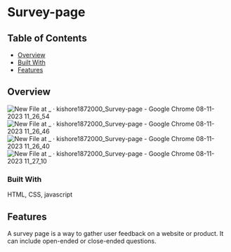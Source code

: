 # Survey-page

## Table of Contents

- [Overview](#overview)
- [Built With](#built-with)
- [Features](#features)


## Overview
![New File at _ · kishore1872000_Survey-page - Google Chrome 08-11-2023 11_26_54](https://github.com/kishore1872000/Survey-page/assets/83766519/35ef8178-a07f-4499-a6d9-4b837d90ade1)
![New File at _ · kishore1872000_Survey-page - Google Chrome 08-11-2023 11_26_46](https://github.com/kishore1872000/Survey-page/assets/83766519/96b27a67-07d6-4f79-b977-aecf7d95e2a8)
![New File at _ · kishore1872000_Survey-page - Google Chrome 08-11-2023 11_26_40](https://github.com/kishore1872000/Survey-page/assets/83766519/663237f1-52fe-44af-9f74-bf9dc0e66d97)
![New File at _ · kishore1872000_Survey-page - Google Chrome 08-11-2023 11_27_10](https://github.com/kishore1872000/Survey-page/assets/83766519/9e2008de-5173-412f-9c11-4eb30629368a)

### Built With

HTML, CSS, javascript

## Features
A survey page is a way to gather user feedback on a website or product. 
It can include open-ended or close-ended questions. 

